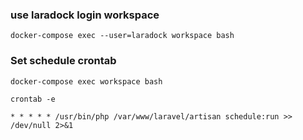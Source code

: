 ### use laradock login workspace
	docker-compose exec --user=laradock workspace bash
	
	
### Set schedule crontab

	docker-compose exec workspace bash
	
	crontab -e
	
	* * * * * /usr/bin/php /var/www/laravel/artisan schedule:run >> /dev/null 2>&1


